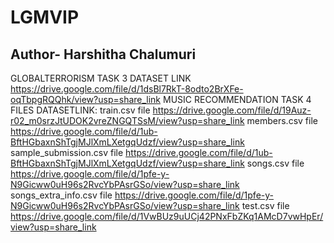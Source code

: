 # LGMVIP
## Author- Harshitha Chalumuri

GLOBALTERRORISM TASK 3 DATASET LINK
https://drive.google.com/file/d/1dsBl7RkT-8odto2BrXFe-oqTbpgRQQhk/view?usp=share_link
MUSIC RECOMMENDATION TASK 4 FILES
DATASETLINK:
train.csv file
https://drive.google.com/file/d/19Auz-r02_m0srzJtUDOK2vreZNGQTSsM/view?usp=share_link
members.csv file
https://drive.google.com/file/d/1ub-BftHGbaxnShTgjMJlXmLXetgqUdzf/view?usp=share_link
sample_submission.csv file
https://drive.google.com/file/d/1ub-BftHGbaxnShTgjMJlXmLXetgqUdzf/view?usp=share_link
songs.csv file
https://drive.google.com/file/d/1pfe-y-N9Gicww0uH96s2RvcYbPAsrGSo/view?usp=share_link
songs_extra_info.csv file
https://drive.google.com/file/d/1pfe-y-N9Gicww0uH96s2RvcYbPAsrGSo/view?usp=share_link
test.csv file
https://drive.google.com/file/d/1VwBUz9uUCj42PNxFbZKq1AMcD7vwHpEr/view?usp=share_link
